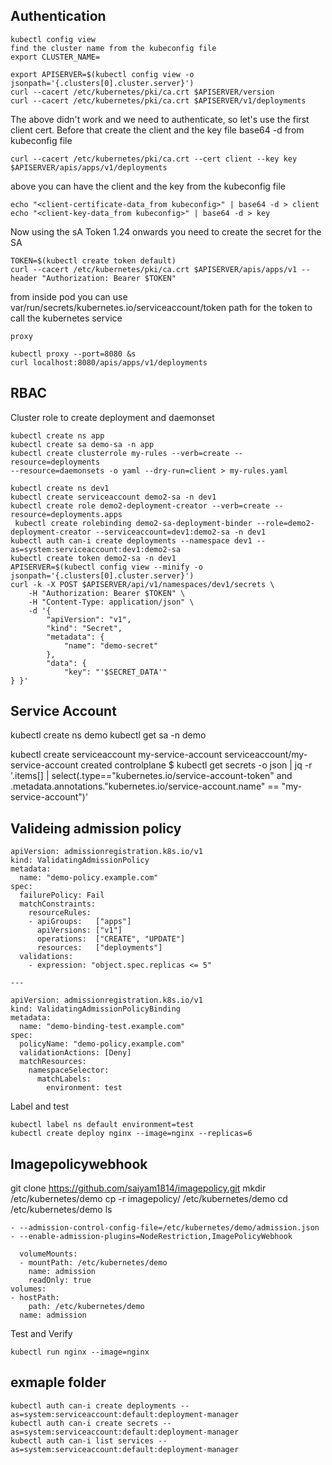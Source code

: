## Authentication
```
kubectl config view
find the cluster name from the kubeconfig file
export CLUSTER_NAME=

export APISERVER=$(kubectl config view -o jsonpath='{.clusters[0].cluster.server}')
curl --cacert /etc/kubernetes/pki/ca.crt $APISERVER/version
curl --cacert /etc/kubernetes/pki/ca.crt $APISERVER/v1/deployments
```
The above didn't work and we need to authenticate, so let's use the first client cert. Before that create the client and the key file base64 -d from kubeconfig file
```
curl --cacert /etc/kubernetes/pki/ca.crt --cert client --key key $APISERVER/apis/apps/v1/deployments 
```
above you can have the client and the key from the kubeconfig file
```
echo "<client-certificate-data_from kubeconfig>" | base64 -d > client
echo "<client-key-data_from kubeconfig>" | base64 -d > key
```
Now using the sA Token 1.24 onwards you need to create the secret for the SA
```
TOKEN=$(kubectl create token default)
curl --cacert /etc/kubernetes/pki/ca.crt $APISERVER/apis/apps/v1 --header "Authorization: Bearer $TOKEN"
```
from inside pod you can use var/run/secrets/kubernetes.io/serviceaccount/token path for the token to call the kubernetes service
```
proxy

kubectl proxy --port=8080 &s
curl localhost:8080/apis/apps/v1/deployments
```
## RBAC
Cluster role to create deployment and daemonset
```
kubectl create ns app
kubectl create sa demo-sa -n app
kubectl create clusterrole my-rules --verb=create --resource=deployments
--resource=daemonsets -o yaml --dry-run=client > my-rules.yaml
```

```
kubectl create ns dev1
kubectl create serviceaccount demo2-sa -n dev1
kubectl create role demo2-deployment-creator --verb=create --resource=deployments.apps
 kubectl create rolebinding demo2-sa-deployment-binder --role=demo2-deployment-creator --serviceaccount=dev1:demo2-sa -n dev1
kubectl auth can-i create deployments --namespace dev1 --as=system:serviceaccount:dev1:demo2-sa
kubectl create token demo2-sa -n dev1
APISERVER=$(kubectl config view --minify -o
jsonpath='{.clusters[0].cluster.server}')
curl -k -X POST $APISERVER/api/v1/namespaces/dev1/secrets \
    -H "Authorization: Bearer $TOKEN" \
    -H "Content-Type: application/json" \
    -d '{
        "apiVersion": "v1",
        "kind": "Secret",
        "metadata": {
            "name": "demo-secret"
        },
        "data": {
            "key": "'$SECRET_DATA'"
} }'
```

## Service Account 
kubectl create ns demo 
kubectl get sa -n demo 

kubectl create serviceaccount my-service-account
serviceaccount/my-service-account created
controlplane $ kubectl get secrets -o json | jq -r '.items[] | select(.type=="kubernetes.io/service-account-token" and .metadata.annotations."kubernetes.io/service-account.name" == "my-service-account")'


## Valideing admission policy
```
apiVersion: admissionregistration.k8s.io/v1
kind: ValidatingAdmissionPolicy
metadata:
  name: "demo-policy.example.com"
spec:
  failurePolicy: Fail
  matchConstraints:
    resourceRules:
    - apiGroups:   ["apps"]
      apiVersions: ["v1"]
      operations:  ["CREATE", "UPDATE"]
      resources:   ["deployments"]
  validations:
    - expression: "object.spec.replicas <= 5"

---

apiVersion: admissionregistration.k8s.io/v1
kind: ValidatingAdmissionPolicyBinding
metadata:
  name: "demo-binding-test.example.com"
spec:
  policyName: "demo-policy.example.com"
  validationActions: [Deny]
  matchResources:
    namespaceSelector:
      matchLabels:
        environment: test
```
Label and test 
```
kubectl label ns default environment=test
kubectl create deploy nginx --image=nginx --replicas=6
```

## Imagepolicywebhook
git clone https://github.com/saiyam1814/imagepolicy.git
mkdir /etc/kubernetes/demo
cp -r imagepolicy/ /etc/kubernetes/demo
cd /etc/kubernetes/demo
ls


```
- --admission-control-config-file=/etc/kubernetes/demo/admission.json
- --enable-admission-plugins=NodeRestriction,ImagePolicyWebhook
```

```
  volumeMounts:
  - mountPath: /etc/kubernetes/demo
    name: admission
    readOnly: true
volumes:
- hostPath:
    path: /etc/kubernetes/demo
  name: admission

``` 

Test and Verify
```
kubectl run nginx --image=nginx
```

## exmaple folder
```
kubectl auth can-i create deployments --as=system:serviceaccount:default:deployment-manager
kubectl auth can-i create secrets --as=system:serviceaccount:default:deployment-manager
kubectl auth can-i list services --as=system:serviceaccount:default:deployment-manager

```

